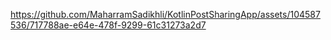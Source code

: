 https://github.com/MaharramSadikhli/KotlinPostSharingApp/assets/104587536/717788ae-e64e-478f-9299-61c31273a2d7
